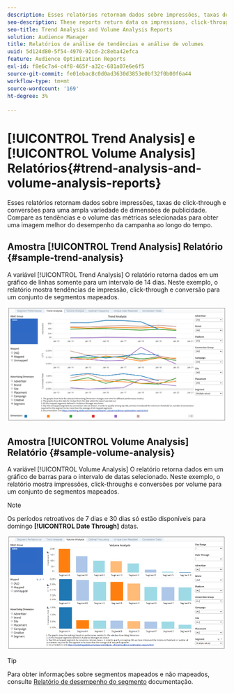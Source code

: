 ```yaml
---
description: Esses relatórios retornam dados sobre impressões, taxas de click-through e conversões para uma ampla variedade de dimensões de publicidade. Compare as tendências e o volume das métricas selecionadas para obter uma imagem melhor do desempenho da campanha ao longo do tempo.
seo-description: These reports return data on impressions, click-through rates, and conversions for broad range of advertising dimensions. Compare trends and volume for your selected metrics to get a better picture of how your campaign performs over time.
seo-title: Trend Analysis and Volume Analysis Reports
solution: Audience Manager
title: Relatórios de análise de tendências e análise de volumes
uuid: 5d124d80-5f54-4970-92cd-2c8eba42efca
feature: Audience Optimization Reports
exl-id: f8e6c7a4-c4f8-465f-a32c-681a07e6e6f5
source-git-commit: fe01ebac8c0d0ad3630d3853e0bf32f0b00f6a44
workflow-type: tm+mt
source-wordcount: '169'
ht-degree: 3%

---
```


# [!UICONTROL Trend Analysis] e [!UICONTROL Volume Analysis] Relatórios{#trend-analysis-and-volume-analysis-reports}

Esses relatórios retornam dados sobre impressões, taxas de click-through e conversões para uma ampla variedade de dimensões de publicidade. Compare as tendências e o volume das métricas selecionadas para obter uma imagem melhor do desempenho da campanha ao longo do tempo.

## Amostra [!UICONTROL Trend Analysis] Relatório {#sample-trend-analysis}

A variável [!UICONTROL Trend Analysis] O relatório retorna dados em um gráfico de linhas somente para um intervalo de 14 dias. Neste exemplo, o relatório mostra tendências de impressão, click-through e conversão para um conjunto de segmentos mapeados.

![](assets/trend-analysis.png)

## Amostra [!UICONTROL Volume Analysis] Relatório {#sample-volume-analysis}

A variável [!UICONTROL Volume Analysis] O relatório retorna dados em um gráfico de barras para o intervalo de datas selecionado. Neste exemplo, o relatório mostra impressões, click-throughs e conversões por volume para um conjunto de segmentos mapeados.

>[!NOTE]
>
>Os períodos retroativos de 7 dias e 30 dias só estão disponíveis para domingo **[!UICONTROL Date Through]** datas.

![](assets/volume-analysis.png)

>[!TIP]
>
>Para obter informações sobre segmentos mapeados e não mapeados, consulte [Relatório de desempenho do segmento](../../../reporting/audience-optimization-reports/aor-advertisers/segment-performance.md) documentação.
